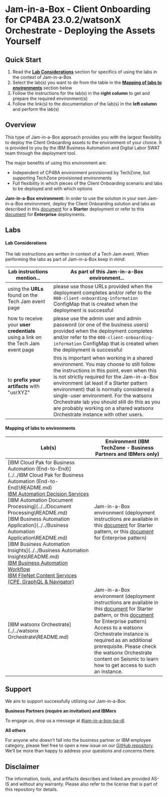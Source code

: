 # Jam-in-a-Box - Client Onboarding for CP4BA 23.0.2/watsonX Orchestrate - Deploying the Assets Yourself

## Quick Start

1. Read the **[Lab Considerations](#lab-considerations)** section for specifics of using the labs in the context of Jam-in-a-Box
1. Select the lab(s) you want to do from the table in the [**Mapping of labs to environments**](#mapping-of-labs-to-environments) section below
1. Follow the instructions for the lab(s) in the **right column** to get and prepare the required environment(s)
1. Follow the link(s) to the documentation of the lab(s) in the **left column** and perform the lab(s)

## **Overview**

This type of Jam-in-a-Box approach provides you with the largest flexibility to deploy the Client Onboarding assets to the environment of your choice. It is provided to you by the IBM Business Automation and Digital Labor SWAT team through the deployment tool.

The major benefits of using this environment are:

- Independent of CP4BA environment provisioned by TechZone, but supporting TechZone provisioned environments
- Full flexibility in which pieces of the Client Onboarding scenario and labs to be deployed and with which options


**Jam-in-a-Box environment:** In order to use the solution in your own Jam-in-a-Box environment, deploy the Client Onboarding solution and labs as described in this [document](https://github.com/IBM/cp4ba-client-onboarding-scenario/blob/main/23.0.2/StarterDeploymentViaJob.md) for a **Starter** deployment or refer to this [document](https://github.com/IBM/cp4ba-client-onboarding-scenario/blob/main/23.0.2/README.md) for **Enterprise** deployments.

## Labs

#### Lab Considerations

The lab instructions are written in context of a Tech Jam event. When performing the labs as part of Jam-in-a-Box keep in mind:

| Lab instructions mention...                                  | As part of this Jam-in-a-Box environment...                  |
| ------------------------------------------------------------ | ------------------------------------------------------------ |
| using the **URLs** found on the Tech Jam event page          | please use those URLs provided when the deployment completes and/or refer to the `000-client-onboarding-information` ConfigMap that is created when the deployment is successful |
| how to receive your **user credentials** using a link on the Tech Jam event page | please use the admin user and admin password (or one of the business users) provided when the deployment completes and/or refer to the `000-client-onboarding-information` ConfigMap that is created when the deployment is successful |
| to **prefix your artifacts** with "usrXYZ"                   | this is important when working in a shared environment. You may choose to still follow the instructions in this point, even when this is not strictly required for the Jam-in-a-Box environment (at least if a Starter pattern environment) that is normally considered a single-user environment. For the watsonx Orchestrate lab you should still do this as you are probably working on a shared watsonx Orchestrate instance with other users. |




#### **Mapping of labs to environments**

| Lab(s)                                                       | Environment (IBM TechZone - Business Partners and IBMers only) |
| ------------------------------------------------------------ | ------------------------------------------------------------ |
| [IBM Cloud Pak for Business Automation (End-to-End)](../../IBM Cloud Pak for Business Automation (End-to-End)\README.md)<br/>[IBM Automation Decision Services](../../Decisions\README.md)<br/>[IBM Automation Document Processing](../../Document Processing\README.md)<br/>[IBM Business Automation Application](../../Business Automation Application\README.md)<br/>[IBM Business Automation Insights](../../Business Automation Insights\README.md)<br/>[IBM Business Automation Workflow](../../Workflow\README.md)<br/>[IBM FileNet Content Services (CPE, GraphQL & Navigator)](../../Content\README.md) | Jam-in-a-Box environment (deployment instructions are available in this [document](https://github.com/IBM/cp4ba-client-onboarding-scenario/blob/main/23.0.2/StarterDeploymentViaJob.md) for Starter pattern, or this [document](https://github.com/IBM/cp4ba-client-onboarding-scenario/blob/main/23.0.2/README.md) for Enterprise pattern) |
| [IBM watsonx Orchestrate](../../watsonx Orchestrate\README.md) | Jam-in-a-Box environment (deployment instructions are available in this [document](https://github.com/IBM/cp4ba-client-onboarding-scenario/blob/main/23.0.2/StarterDeploymentViaJob.md) for Starter pattern, or this [document](https://github.com/IBM/cp4ba-client-onboarding-scenario/blob/main/23.0.2/README.md) for Enterprise pattern)<br/>Access to a watsonx Orchestrate instance is required as an additional prerequisite. Please check the watsonx Orchestrate content on Seismic to learn how to get access to such an instance. |



## Support

We aim to support successfully utilizing our Jam-in-a-Box.

**Business Partners (require an invitation) and IBMers**

To engage us, drop us a message at <a href="https://ibm-cloudpak-partners.slack.com/archives/C04SMFNLA3T" target="_blank">#jam-in-a-box-ba-dl</a>.

**All others**

For anyone who doesn’t fall into the business partner or IBM employee category, please feel free to open a new issue on our <a href="https://github.com/IBM/cp4ba-jam-in-a-box/issues" target="_blank">GitHub repository</a>. We’ll be more than happy to address your questions and concerns there.



## Disclaimer

The information, tools, and artifacts describes and linked are provided AS-IS and without any warranty. Please also refer to the license that is part of this repository for details.

